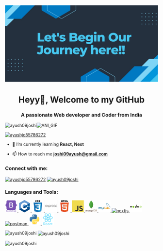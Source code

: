![logo](https://github.com/Ayush09joshi/Ayush09joshi/blob/main/gh.jpg)

<h1 align="center">Heyy👋, Welcome to my GitHub</h1>
<h3 align="center">A passionate Web developer and Coder from India</h3>

<img align="right" alt="ANI_GIF" width="400" src="https://encrypted-tbn0.gstatic.com/images?q=tbn:ANd9GcScP4KQpEbf0Datu-cc4_NceT0PY7-U71eTkI0U-S1vbb4koA04Q3whws5XLIXJLHhDzi8&usqp=CAU">

<p align="left"> <img src="https://komarev.com/ghpvc/?username=ayush09joshi&label=Profile%20views&color=0e75b6&style=flat" alt="ayush09joshi" /> </p>

<p align="left"> <a href="https://twitter.com/ayushjo55786272" target="blank"><img src="https://img.shields.io/twitter/follow/ayushjo55786272?logo=twitter&style=for-the-badge" alt="ayushjo55786272" /></a> </p>

- 🌱 I’m currently learning **React, Next**

- 📫 How to reach me **joshi09ayush@gmail.com**

<h3 align="left">Connect with me:</h3>
<p align="left">
<a href="https://twitter.com/ayushjo55786272" target="blank"><img align="center" src="https://raw.githubusercontent.com/rahuldkjain/github-profile-readme-generator/master/src/images/icons/Social/twitter.svg" alt="ayushjo55786272" height="30" width="40" /></a>
<a href="https://linkedin.com/in/ayush09joshi" target="blank"><img align="center" src="https://raw.githubusercontent.com/rahuldkjain/github-profile-readme-generator/master/src/images/icons/Social/linked-in-alt.svg" alt="ayush09joshi" height="30" width="40" /></a>
</p>

<h3 align="left">Languages and Tools:</h3>
<p align="left"> <a href="https://getbootstrap.com" target="_blank" rel="noreferrer"> <img src="https://raw.githubusercontent.com/devicons/devicon/master/icons/bootstrap/bootstrap-plain-wordmark.svg" alt="bootstrap" width="40" height="40"/> </a> <a href="https://www.w3schools.com/cpp/" target="_blank" rel="noreferrer"> <img src="https://raw.githubusercontent.com/devicons/devicon/master/icons/cplusplus/cplusplus-original.svg" alt="cplusplus" width="40" height="40"/> </a> <a href="https://www.w3schools.com/css/" target="_blank" rel="noreferrer"> <img src="https://raw.githubusercontent.com/devicons/devicon/master/icons/css3/css3-original-wordmark.svg" alt="css3" width="40" height="40"/> </a> <a href="https://expressjs.com" target="_blank" rel="noreferrer"> <img src="https://raw.githubusercontent.com/devicons/devicon/master/icons/express/express-original-wordmark.svg" alt="express" width="40" height="40"/> </a> <a href="https://www.w3.org/html/" target="_blank" rel="noreferrer"> <img src="https://raw.githubusercontent.com/devicons/devicon/master/icons/html5/html5-original-wordmark.svg" alt="html5" width="40" height="40"/> </a> <a href="https://developer.mozilla.org/en-US/docs/Web/JavaScript" target="_blank" rel="noreferrer"> <img src="https://raw.githubusercontent.com/devicons/devicon/master/icons/javascript/javascript-original.svg" alt="javascript" width="40" height="40"/> </a> <a href="https://www.mongodb.com/" target="_blank" rel="noreferrer"> <img src="https://raw.githubusercontent.com/devicons/devicon/master/icons/mongodb/mongodb-original-wordmark.svg" alt="mongodb" width="40" height="40"/> </a> <a href="https://www.mysql.com/" target="_blank" rel="noreferrer"> <img src="https://raw.githubusercontent.com/devicons/devicon/master/icons/mysql/mysql-original-wordmark.svg" alt="mysql" width="40" height="40"/> </a> <a href="https://nextjs.org/" target="_blank" rel="noreferrer"> <img src="https://cdn.worldvectorlogo.com/logos/nextjs-2.svg" alt="nextjs" width="40" height="40"/> </a> <a href="https://nodejs.org" target="_blank" rel="noreferrer"> <img src="https://raw.githubusercontent.com/devicons/devicon/master/icons/nodejs/nodejs-original-wordmark.svg" alt="nodejs" width="40" height="40"/> </a> <a href="https://postman.com" target="_blank" rel="noreferrer"> <img src="https://www.vectorlogo.zone/logos/getpostman/getpostman-icon.svg" alt="postman" width="40" height="40"/> </a> <a href="https://www.python.org" target="_blank" rel="noreferrer"> <img src="https://raw.githubusercontent.com/devicons/devicon/master/icons/python/python-original.svg" alt="python" width="40" height="40"/> </a> <a href="https://reactjs.org/" target="_blank" rel="noreferrer"> <img src="https://raw.githubusercontent.com/devicons/devicon/master/icons/react/react-original-wordmark.svg" alt="react" width="40" height="40"/> </a> </p>

<p><img align="left" src="https://github-readme-stats.vercel.app/api/top-langs?username=ayush09joshi&show_icons=true&locale=en&layout=compact" alt="ayush09joshi" /></p>

<p>&nbsp;<img align="center" src="https://github-readme-stats.vercel.app/api?username=ayush09joshi&show_icons=true&locale=en" alt="ayush09joshi" /></p>

<p><img align="center" src="https://github-readme-streak-stats.herokuapp.com/?user=ayush09joshi&" alt="ayush09joshi" /></p>

